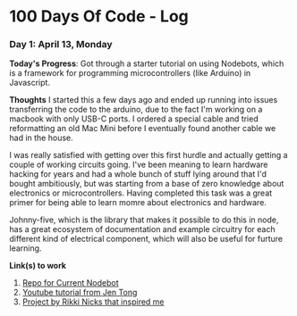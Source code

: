 # 100 Days Of Code - Log

### Day 1: April 13, Monday

**Today's Progress**: Got through a starter tutorial on using Nodebots, which is a framework for programming microcontrollers (like Arduino) in Javascript. 

**Thoughts** I started this a few days ago and ended up running into issues transferring the code to the arduino, due to the fact I'm working on a macbook with only USB-C ports. I ordered a special cable and tried reformatting an old Mac Mini before I eventually found another cable we had in the house. 

I was really satisfied with getting over this first hurdle and actually getting a couple of working circuits going. I've been meaning to learn hardware hacking for years and had a whole bunch of stuff lying around that I'd bought ambitiously, but was starting from a base of zero knowledge about electronics or microcontrollers. Having completed this task was a great primer for being able to learn momre about electronics and hardware. 

Johnny-five, which is the library that makes it possible to do this in node, has a great ecosystem of documentation and example circuitry for each different kind of electrical component, which will also be useful for furture learning.

**Link(s) to work**
1. [Repo for Current Nodebot](https://github.com/coderbec/nodebots)
2. [Youtube tutorial from Jen Tong](https://www.youtube.com/watch?v=-iLO6tCjs4s)
2. [Project by Rikki Nicks that inspired me](https://github.com/nikkiricks/Sloane-Phone-Node)
